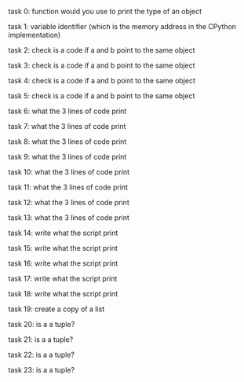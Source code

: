 task 0:  function would you use to print the type of an object

task 1: variable identifier (which is the memory address in the CPython implementation)

task 2: check is a code if a and b point to the same object

task 3: check is a code if a and b point to the same object

task 4: check is a code if a and b point to the same object

task 5: check is a code if a and b point to the same object

task 6: what the 3 lines of code print

task 7: what the 3 lines of code print

task 8: what the 3 lines of code print

task 9: what the 3 lines of code print

task 10: what the 3 lines of code print

task 11: what the 3 lines of code print

task 12: what the 3 lines of code print

task 13: what the 3 lines of code print

task 14: write what the script print

task 15: write what the script print

task 16: write what the script print

task 17: write what the script print

task 18: write what the script print

task 19: create a copy of a list

task 20: is a a tuple?

task 21: is a a tuple?

task 22: is a a tuple?

task 23: is a a tuple?